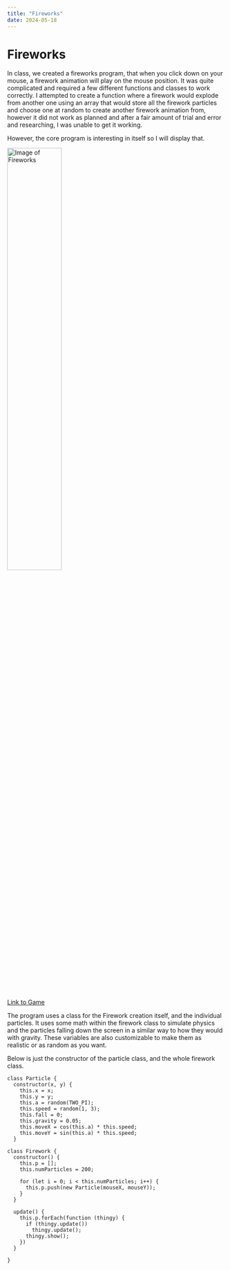 ```yaml
---
title: "Fireworks"
date: 2024-05-18
---
```


# Fireworks

In class, we created a fireworks program, that when you click down on your mouse, a firework animation will play on the mouse position. It was quite complicated and required a few different functions and classes to work correctly. I attempted to create a function where a firework would explode from another one using an array that would store all the firework particles and choose one at random to create another firework animation from, however it did not work as planned and after a fair amount of trial and error and researching, I was unable to get it working. 

However, the core program is interesting in itself so I will display that.

<img src="/skills-github-pages/Images/Firework.png" alt="Image of Fireworks" width="50%">

[Link to Game](/skills-github-pages/All%20Projects/Classwork/Fireworks/index.html)

The program uses a class for the Firework creation itself, and the individual particles. It uses some math within the firework class to simulate physics and the particles falling down the screen in a similar way to how they would with gravity. These variables are also customizable to make them as realistic or as random as you want. 

Below is just the constructor of the particle class, and the whole firework class.

```
class Particle {
  constructor(x, y) {
    this.x = x;
    this.y = y;
    this.a = random(TWO_PI);
    this.speed = random(1, 3);
    this.fall = 0;
    this.gravity = 0.05;
    this.moveX = cos(this.a) * this.speed;
    this.moveY = sin(this.a) * this.speed;
  }
```
```
class Firework {
  constructor() {
    this.p = [];
    this.numParticles = 200;

    for (let i = 0; i < this.numParticles; i++) {
      this.p.push(new Particle(mouseX, mouseY));
    }
  }

  update() {
    this.p.forEach(function (thingy) {
      if (thingy.update())
        thingy.update();
      thingy.show();
    })
  }

}
```